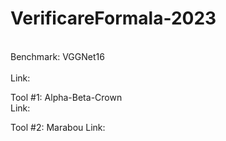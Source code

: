 # VerificareFormala-2023

<br>Benchmark: VGGNet16</br>
<br>Link:</br>

Tool #1: Alpha-Beta-Crown
<br>Link:</br>

Tool #2: Marabou
Link: 
